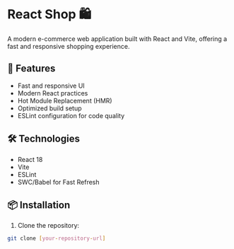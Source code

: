 # React Shop 🛍️

A modern e-commerce web application built with React and Vite, offering a fast and responsive shopping experience.

## 🚀 Features

- Fast and responsive UI
- Modern React practices
- Hot Module Replacement (HMR)
- Optimized build setup
- ESLint configuration for code quality

## 🛠️ Technologies

- React 18
- Vite
- ESLint
- SWC/Babel for Fast Refresh

## 📦 Installation

1. Clone the repository:
```bash
git clone [your-repository-url]
```
